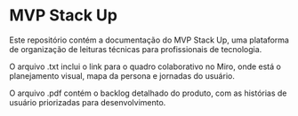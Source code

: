 # MVP Stack Up

Este repositório contém a documentação do MVP Stack Up, uma plataforma de organização de leituras técnicas para profissionais de tecnologia.

O arquivo .txt inclui o link para o quadro colaborativo no Miro, onde está o planejamento visual, mapa da persona e jornadas do usuário.

O arquivo .pdf contém o backlog detalhado do produto, com as histórias de usuário priorizadas para desenvolvimento.